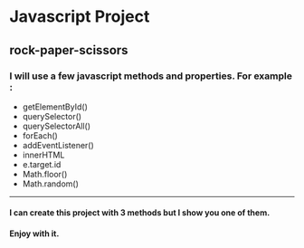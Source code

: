 # Javascript Project
## rock-paper-scissors

### I will use a few javascript methods and properties. For example : 

* getElementById()
* querySelector()
* querySelectorAll()
* forEach()
* addEventListener()
* innerHTML
* e.target.id
* Math.floor()
* Math.random()

---------------

#### I can create this project with 3 methods but I show you one of them.
#### Enjoy with it.
